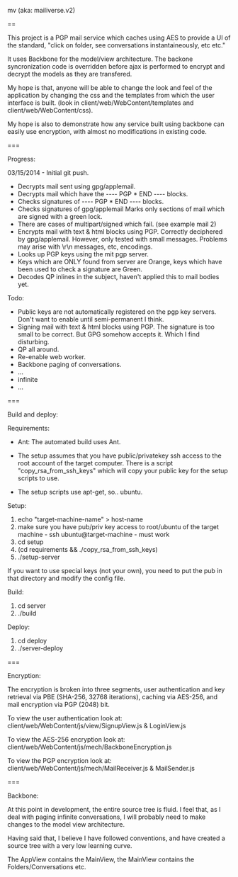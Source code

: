 mv (aka: mailiverse.v2)

==

This project is a PGP mail service which caches using AES to provide a UI of the standard, "click on
folder, see conversations instantaineously, etc etc."

It uses Backbone for the model/view architecture.  The backone syncronization code is overridden before
ajax is performed to encrypt and decrypt the models as they are transfered.

My hope is that, anyone will be able to change the look and feel of the application by changing the
css and the templates from which the user interface is built.  (look in client/web/WebContent/templates
and client/web/WebContent/css).

My hope is also to demonstrate how any service built using backbone can easily use encryption, with
almost no modifications in existing code.

===

Progress:

03/15/2014 - Initial git push.
 * Decrypts mail sent using gpg/applemail.
 * Decrypts mail which have the ---- PGP * END ---- blocks.
 * Checks signatures of ---- PGP * END ---- blocks.
 * Checks signatures of gpg/applemail
      Marks only sections of mail which are signed with a green lock.
 * There are cases of multipart/signed which fail.  (see example mail 2)
 * Encrypts mail with text & html blocks using PGP.  Correctly deciphered by gpg/applemail. 
      However, only tested with small messages.  Problems may arise with \r\n messages, etc, encodings.
 * Looks up PGP keys using the mit pgp server.
 * Keys which are ONLY found from server are Orange, keys which have been used to check a signature are Green.
 * Decodes QP inlines in the subject, haven't applied this to mail bodies yet.   

Todo:
 * Public keys are not automatically registered on the pgp key servers.  Don't want to enable until semi-permanent I think.
 * Signing mail with text & html blocks using PGP.  The signature is too small to be correct.  But GPG
   somehow accepts it.  Which I find disturbing.
 * QP all around.
 * Re-enable web worker.
 * Backbone paging of conversations.
 * ... 
 * infinite
 * ...

===

Build and deploy:

Requirements:
 * Ant: The automated build uses Ant.

 * The setup assumes that you have public/privatekey ssh access to the root account of the target computer.
There is a script "copy_rsa_from_ssh_keys" which will copy your public key for the setup scripts to use.

 * The setup scripts use apt-get, so.. ubuntu.

Setup:
 1. echo "target-machine-name" > host-name
 2. make sure you have pub/priv key access to root/ubuntu of the target machine - ssh ubuntu@target-machine - must work
 3. cd setup
 4. (cd requirements && ./copy_rsa_from_ssh_keys)
 5. ./setup-server

If you want to use special keys (not your own), you need to put the pub in that directory and modify the config file.

Build:
 1. cd server
 2. ./build

Deploy:
 1. cd deploy
 2. ./server-deploy

===

Encryption:

The encryption is broken into three segments, user authentication and key retrieval via PBE 
(SHA-256, 32768 iterations), caching via AES-256, and mail encryption via PGP (2048) bit.

To view the user authentication look at:
client/web/WebContent/js/view/SignupView.js & LoginView.js

To view the AES-256 encryption look at:
client/web/WebContent/js/mech/BackboneEncryption.js  

To view the PGP encryption look at:
client/web/WebContent/js/mech/MailReceiver.js & MailSender.js

===

Backbone:

At this point in development, the entire source tree is fluid.
I feel that, as I deal with paging infinite conversations, I will probably need to make changes to the model view architecture.

Having said that, I believe I have followed conventions, and have created a source tree with a very low learning curve.

The AppView contains the MainView, the MainView contains the Folders/Conversations etc.



